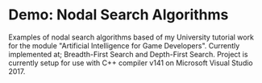 # Demo: Nodal Search Algorithms
Examples of nodal search algorithms based of my University tutorial work for the module "Artificial Intelligence for Game Developers". Currently implemented at; Breadth-First Search and Depth-First Search. Project is currently setup for use with C++ compiler v141 on Microsoft Visual Studio 2017.
